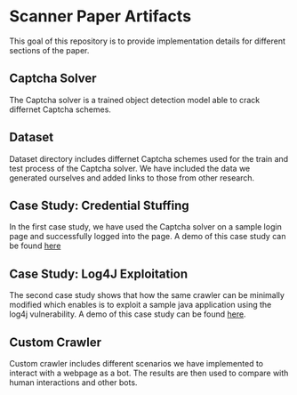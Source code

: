 # Scanner Paper Artifacts
This goal of this repository is to provide implementation details for different sections of the paper.

## Captcha Solver
The Captcha solver is a trained object detection model able to crack differnet Captcha schemes.

## Dataset
Dataset directory includes differnet Captcha schemes used for the train and test process of the Captcha solver. We have included the data we generated ourselves and added links to those from other research.

## Case Study: Credential Stuffing
In the first case study, we have used the Captcha solver on a sample login page and successfully logged into the page. A demo of this case study can be found [here](https://youtu.be/jzFUp5m2G6k)


## Case Study: Log4J Exploitation
The second case study shows that how the same crawler can be minimally modified which enables is to exploit a sample java application using the log4j vulnerability. A demo of this case study can be found [here](https://youtu.be/F6_9Q4cHXkw).

## Custom Crawler
Custom crawler includes different scenarios we have implemented to interact with a webpage as a bot. The results are then used to compare with human interactions and other bots.
